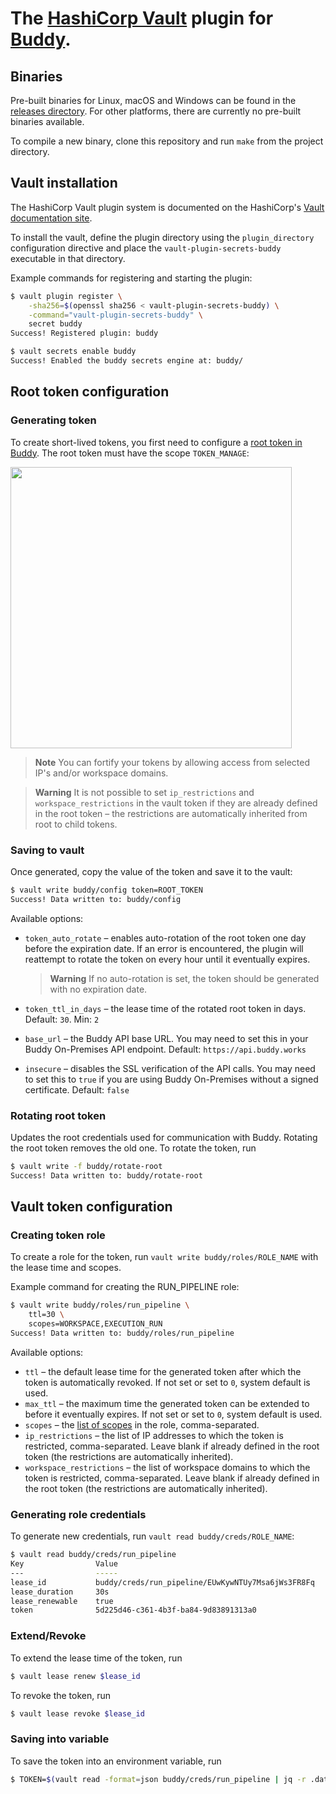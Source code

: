 # The [HashiCorp Vault](https://www.vaultproject.io) plugin for [Buddy](https://buddy.works).

## Binaries

Pre-built binaries for Linux, macOS and Windows can be found in the [releases directory](https://github.com/buddy/vault-plugin-secrets-buddy/releases). For other platforms, there are currently no pre-built binaries available.

To compile a new binary, clone this repository and run `make` from the project directory.

## Vault installation

The HashiCorp Vault plugin system is documented on the HashiCorp's [Vault documentation site](https://www.vaultproject.io/docs/internals/plugins.html).

To install the vault, define the plugin directory using the `plugin_directory` configuration directive and place the `vault-plugin-secrets-buddy` executable in that directory.

Example commands for registering and starting the plugin:

```sh
$ vault plugin register \
    -sha256=$(openssl sha256 < vault-plugin-secrets-buddy) \
    -command="vault-plugin-secrets-buddy" \
    secret buddy
Success! Registered plugin: buddy

$ vault secrets enable buddy
Success! Enabled the buddy secrets engine at: buddy/
```

## Root token configuration

### Generating token

To create short-lived tokens, you first need to configure a [root token in Buddy](/docs/api/getting-started/oauth2/personal-access-token). The root token must have the scope `TOKEN_MANAGE`:

<img src="/root-token-config.png" width="450">

>**Note**
>You can fortify your tokens by allowing access from selected IP's and/or workspace domains.

>**Warning**
>It is not possible to set `ip_restrictions` and `workspace_restrictions` in the vault token if they are already defined in the root token – the restrictions are automatically inherited from root to child tokens.

### Saving to vault

Once generated, copy the value of the token and save it to the vault:

```sh
$ vault write buddy/config token=ROOT_TOKEN
Success! Data written to: buddy/config
```

Available options:

- `token_auto_rotate` – enables auto-rotation of the root token one day before the expiration date. If an error is encountered, the plugin will reattempt to rotate the token on every hour until it eventually expires.

    > **Warning**
    > If no auto-rotation is set, the token should be generated with no expiration date.

- `token_ttl_in_days` – the lease time of the rotated root token in days. Default: `30`. Min: `2`
- `base_url` – the Buddy API base URL. You may need to set this in your Buddy On-Premises API endpoint. Default: `https://api.buddy.works`
- `insecure` – disables the SSL verification of the API calls. You may need to set this to `true` if you are using Buddy On-Premises without a signed certificate. Default: `false`

### Rotating root token

Updates the root credentials used for communication with Buddy. Rotating the root token removes the old one. To rotate the token, run

```sh
$ vault write -f buddy/rotate-root
Success! Data written to: buddy/rotate-root
```

## Vault token configuration

### Creating token role

To create a role for the token, run `vault write buddy/roles/ROLE_NAME` with the lease time and scopes.

Example command for creating the RUN_PIPELINE role:

```sh
$ vault write buddy/roles/run_pipeline \
    ttl=30 \
    scopes=WORKSPACE,EXECUTION_RUN
Success! Data written to: buddy/roles/run_pipeline   
```

Available options:

- `ttl` – the default lease time for the generated token after which the token is automatically revoked. If not set or set to `0`, system default is used.
- `max_ttl` – the maximum time the generated token can be extended to before it eventually expires. If not set or set to `0`, system default is used.
- `scopes` – the [list of scopes](https://buddy.works/docs/api/getting-started/oauth2/introduction#supported-scopes) in the role, comma-separated.
- `ip_restrictions` – the list of IP addresses to which the token is restricted, comma-separated. Leave blank if already defined in the root token (the restrictions are automatically inherited).
- `workspace_restrictions` – the list of workspace domains to which the token is restricted, comma-separated. Leave blank if already defined in the root token (the restrictions are automatically inherited).

### Generating role credentials

To generate new credentials, run `vault read buddy/creds/ROLE_NAME`:

```sh
$ vault read buddy/creds/run_pipeline
Key                Value
---                -----
lease_id           buddy/creds/run_pipeline/EUwKywNTUy7Msa6jWs3FR8Fq
lease_duration     30s
lease_renewable    true
token              5d225d46-c361-4b3f-ba84-9d83891313a0
```

### Extend/Revoke

To extend the lease time of the token, run
```sh
$ vault lease renew $lease_id
```

To revoke the token, run
```sh
$ vault lease revoke $lease_id
```

### Saving into variable

To save the token into an environment variable, run

```sh
$ TOKEN=$(vault read -format=json buddy/creds/run_pipeline | jq -r .data.token)
```
